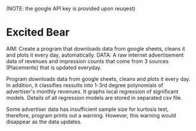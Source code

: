 (NOTE: the google API key is provided upon reuqest)

# Excited Bear
AIM: Create a program that downloads data from google sheets, cleans it and plots it every day, automatically.
DATA: A raw internet advertisement data of revenues and impression counts that come from 3 sources (Placements) that is updated everyday.

Program downloads data from google sheets, cleans and plots it every day. In addition,
it classifies ressults into 1-3rd degree polynomials of advertiser's monthly revenues. It graphs
local regression of significant models. Details of all regression models are stored in separated csv file.

Some advertiser data has insufficient sample size for kurtosis test, therefore, program prints
out a warning. However, this warning would disappear as the data updates.
